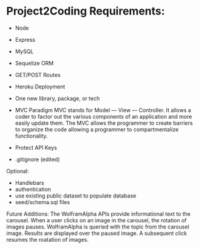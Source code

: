# Project2Coding Requirements:
- Node
- Express
- MySQL
- Sequelize ORM
- GET/POST Routes
- Heroku Deployment
- One new library, package, or tech 
- MVC Paradigm
        MVC stands for Model — View — Controller. It allows a coder to factor out the various components of an application and more easily update them. The MVC allows the programmer to create barriers to organize the code allowing a programmer to compartmentalize functionality.
        
- Protect API Keys
- .gitignore (edited) 

Optional:
- Handlebars
- authentication
- use existing public dataset to populate database
- seed/schema.sql files

Future Additions:
The WolframAlpha APIs provide informational text to the carousel. When a user clicks on an image in the carousel, the rotation of images pauses. WolframAlpha is queried with the topic from the carousel image. Results are displayed over the paused image. A subsequent click resumes the roatation of images.

